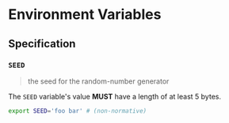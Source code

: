 # Environment Variables

## Specification

### `SEED`

> the seed for the random-number generator

The `SEED` variable's value **MUST** have a length of at least 5 bytes.

```bash
export SEED='foo bar' # (non-normative)
```
